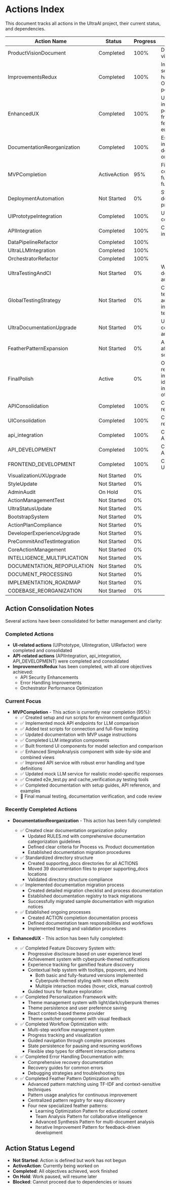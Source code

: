 # Actions Index

This document tracks all actions in the UltraAI project, their current status, and dependencies.

| Action Name | Status | Progress | Description | Dependencies |
|-------------|--------|----------|-------------|--------------|
| ProductVisionDocument | Completed | 100% | Defined core product vision and goals | None |
| ImprovementsRedux | Completed | 100% | Implemented API security, error handling, and Orchestrator performance features | UIPrototypeIntegration, APIIntegration |
| EnhancedUX | Completed | 100% | User experience improvements, personalization framework, and feather pattern enhancements | ImprovementsRedux |
| DocumentationReorganization | Completed | 100% | Establish and implement consistent documentation organization policy | None |
| MVPCompletion | ActiveAction | 95% | Finalize core LLM comparison functionality for a functioning MVP | UltraLLMIntegration, APIIntegration, UIPrototypeIntegration |
| DeploymentAutomation | Not Started | 0% | Streamline deployment and CI/CD processes | None |
| UIPrototypeIntegration | Completed | 100% | UI implementation completed | None |
| APIIntegration | Completed | 100% | Core API endpoints implemented | None |
| DataPipelineRefactor | Completed | 100% | | None |
| UltraLLMIntegration | Completed | 100% | | None |
| OrchestratorRefactor | Completed | 100% | | None |
| UltraTestingAndCI | Not Started | 0% | Will complement deployment automation | None |
| GlobalTestingStrategy | Not Started | 0% | Comprehensive testing approach across unit, integration, and e2e tests | None |
| UltraDocumentationUpgrade | Not Started | 0% | Update docs for consolidated architecture | None |
| FeatherPatternExpansion | Not Started | 0% | Add new functionality after foundation is solid | None |
| FinalPolish | Active | 0% | Ongoing collection of refinements and improvements identified during implementation of other priorities | None |
| APIConsolidation | Completed | 100% | Consolidation of API-related actions | None |
| UIConsolidation | Completed | 100% | Consolidation of UI-related actions | None |
| api_integration | Completed | 100% | Consolidated with APIIntegration | None |
| API_DEVELOPMENT | Completed | 100% | Consolidated with APIIntegration | None |
| FRONTEND_DEVELOPMENT | Completed | 100% | Consolidated with UIPrototypeIntegration | None |
| VisualizationUXUpgrade | Not Started | 0% | | None |
| StyleUpdate | Not Started | 0% | | None |
| AdminAudit | On Hold | 0% | | None |
| ActionManagementTest | Not Started | 0% | | None |
| UltraStatusUpdate | Not Started | 0% | | None |
| BootstrapSystem | Not Started | 0% | | None |
| ActionPlanCompliance | Not Started | 0% | | None |
| DeveloperExperienceUpgrade | Not Started | 0% | | None |
| PreCommitAndTestIntegration | Not Started | 0% | | None |
| CoreActionManagement | Not Started | 0% | | None |
| INTELLIGENCE_MULTIPLICATION | Not Started | 0% | | None |
| DOCUMENTATION_REPOPULATION | Not Started | 0% | | None |
| DOCUMENT_PROCESSING | Not Started | 0% | | None |
| IMPLEMENTATION_ROADMAP | Not Started | 0% | | None |
| CODEBASE_REORGANIZATION | Not Started | 0% | | None |

## Action Consolidation Notes

Several actions have been consolidated for better management and clarity:

### Completed Actions

- **UI-related actions** (UIPrototype, UIIntegration, UIRefactor) were completed and consolidated
- **API-related actions** (APIIntegration, api_integration, API_DEVELOPMENT) were completed and consolidated
- **ImprovementsRedux** has been completed, with all core objectives achieved:
  - API Security Enhancements
  - Error Handling Improvements
  - Orchestrator Performance Optimization

### Current Focus

- **MVPCompletion** - This action is currently near completion (95%):
  - ✅ Created setup and run scripts for environment configuration
  - ✅ Implemented mock API endpoints for LLM comparison
  - ✅ Added test scripts for connection and full-flow testing
  - ✅ Updated documentation with MVP usage instructions
  - ✅ Completed LLM integration components
  - ✅ Built frontend UI components for model selection and comparison
  - ✅ Enhanced SimpleAnalysis component with side-by-side and combined views
  - ✅ Improved API service with robust error handling and type definitions
  - ✅ Updated mock LLM service for realistic model-specific responses
  - ✅ Created e2e_test.py and cache_verification.py testing tools
  - ✅ Completed documentation with setup guides, API reference, and examples
  - 🔄 Final manual testing, documentation verification, and code review

### Recently Completed Actions

- **DocumentationReorganization** - This action has been fully completed:
  - ✅ Created clear documentation organization policy
    - Updated RULES.md with comprehensive documentation categorization guidelines
    - Defined clear criteria for Process vs. Product documentation
    - Established documentation migration procedures
  - ✅ Standardized directory structure
    - Created supporting_docs directories for all ACTIONS
    - Moved 39 documentation files to proper supporting_docs locations
    - Validated directory structure compliance
  - ✅ Implemented documentation migration process
    - Created detailed migration checklist and process documentation
    - Established documentation registry to track migrations
    - Successfully migrated sample documentation with migration notices
  - ✅ Established ongoing processes
    - Created ACTION completion documentation process
    - Defined documentation team responsibilities and workflows
    - Implemented testing and validation procedures

- **EnhancedUX** - This action has been fully completed:
  - ✅ Completed Feature Discovery System with:
    - Progressive disclosure based on user experience level
    - Achievement system with cyberpunk-themed notifications
    - Experience tracking for gamified feature discovery
    - Contextual help system with tooltips, popovers, and hints
      - Both basic and fully-featured versions implemented
      - Cyberpunk-themed styling with neon effects
      - Multiple interaction modes (hover, click, manual control)
    - Guided tours for feature exploration
  - ✅ Completed Personalization Framework with:
    - Theme management system with light/dark/cyberpunk themes
    - Theme persistence and user preference saving
    - React context-based theme provider
    - Theme switcher component with visual feedback
  - ✅ Completed Workflow Optimization with:
    - Multi-step workflow management system
    - Progress tracking and visualization
    - Guided navigation through complex processes
    - State persistence for pausing and resuming workflows
    - Flexible step types for different interaction patterns
  - ✅ Completed Error Handling Documentation with:
    - Comprehensive recovery documentation
    - Recovery guides for common errors
    - Debugging strategies and troubleshooting tips
  - ✅ Completed Feather Pattern Optimization with:
    - Advanced pattern matching using TF-IDF and context-sensitive techniques
    - Pattern usage analytics for continuous improvement
    - Centralized pattern registry for easy discovery
    - Four new specialized feather patterns:
      - Learning Optimization Pattern for educational content
      - Team Analysis Pattern for collaborative intelligence
      - Advanced Synthesis Pattern for multi-document analysis
      - Iterative Improvement Pattern for feedback-driven development

## Action Status Legend

- **Not Started**: Action is defined but work has not begun
- **ActiveAction**: Currently being worked on
- **Completed**: All objectives achieved, work finished
- **On Hold**: Work paused, will resume later
- **Blocked**: Cannot proceed due to dependencies or issues
